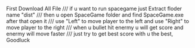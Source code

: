 First Download All File
///
if u want to run spacegame just Extract floder name "dist"
///
then u open SpaceGame folder and find SpaceGame.exe
after that open it
///
use "Left" to move player to the left and 
use "Right" to move player to the right
///
when u bullet hit enermy u will get score and enermy will move faster
///
just try to get best score
with u the best, Goodluck
